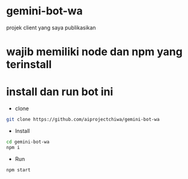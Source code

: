 # gemini-bot-wa
projek client yang saya publikasikan


# wajib memiliki node dan npm yang terinstall
# install dan run bot ini 

- clone
```bash
git clone https://github.com/aiprojectchiwa/gemini-bot-wa
```

- Install
```bash
cd gemini-bot-wa
npm i
```

- Run
```bash
npm start
```
